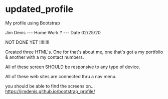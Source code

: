 # updated_profile
My profile using Bootstrap 

Jim Denis --- Home Work ? --- Date 02/25/20

NOT DONE YET !!!!!!!!

Created three HTML's. One for that's about me, one that's got a my portfolio & another with a my contact numbers. 

All of these screen SHOULD be responsive to any type of device.

All of these web sites are connected thru a nav menu.

you should be able to find the screens on... 
https://jimdenis.github.io/bootstrap_profile/
